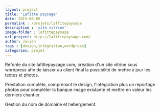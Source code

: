 ```yaml
---
layout: project
title: "Lafitte paysage"
date: 2013-06-09
permalink : /projets/laffitepaysage
description : 'site vitrine'
image-folder : lafittepaysage
url-project: http://lafittepaysage.com/
author: Julien
tags : [design,intégration,wordpress]
categories: projet
---
```

Refonte du site lafittepaysage.com, création d'un site vitrine sous wordpress afin de laisser au client final la possibilité de mettre à jour les textes et photos.

Prestation compléte, comprenant le design, l'intégration plus un reportage photos pour compléter la banque image existante et mettre en valeur les derniers chantier.

Gestion du nom de domaine et hebergement.





